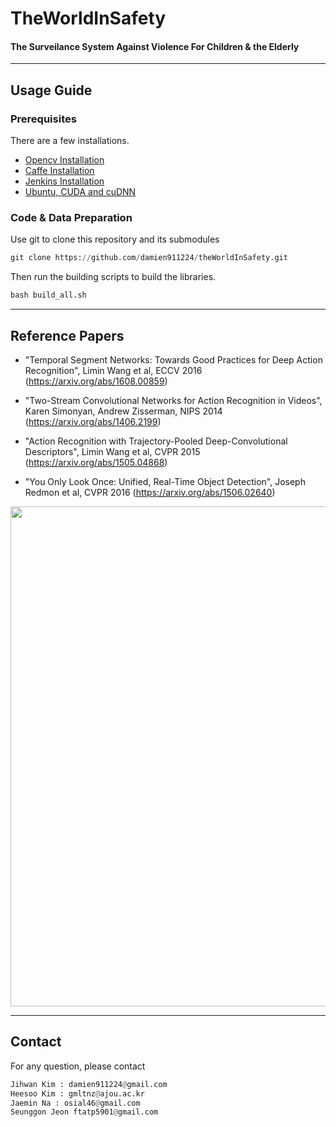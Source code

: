 # TheWorldInSafety
#### The Surveilance System Against Violence For Children & the Elderly
----
## Usage Guide

### Prerequisites
There are a few installations.
* [Opencv Installation](https://github.com/damien911224/theWorldInSafety/wiki/Opencv-Installation)
* [Caffe Installation](https://github.com/damien911224/theWorldInSafety/wiki/Caffe-Installation)
* [Jenkins Installation](https://github.com/damien911224/theWorldInSafety/wiki/Jenkins-Installation)
* [Ubuntu, CUDA and cuDNN](https://github.com/damien911224/theWorldInSafety/wiki/Ubuntu-16.04(64bit),-CUDA-8.0,-cuDNN-5.1-Install)

### Code & Data Preparation
Use git to clone this repository and its submodules
```python
git clone https://github.com/damien911224/theWorldInSafety.git
```
Then run the building scripts to build the libraries.
```python
bash build_all.sh
```


----
## Reference Papers
* "Temporal Segment Networks: Towards Good Practices for Deep Action Recognition", Limin Wang et al, ECCV 2016
(https://arxiv.org/abs/1608.00859)

* "Two-Stream Convolutional Networks for Action Recognition in Videos", Karen Simonyan, Andrew Zisserman, NIPS 2014
(https://arxiv.org/abs/1406.2199)

* "Action Recognition with Trajectory-Pooled Deep-Convolutional Descriptors", Limin Wang et al, CVPR 2015
(https://arxiv.org/abs/1505.04868)

* "You Only Look Once: Unified, Real-Time Object Detection", Joseph Redmon et al, CVPR 2016
(https://arxiv.org/abs/1506.02640)

<img src="https://user-images.githubusercontent.com/28569107/30427378-8e49bf7e-998a-11e7-9c13-6629586edb11.png" width="800">


----
## Contact
For any question, please contact
```python
Jihwan Kim : damien911224@gmail.com
Heesoo Kim : gmltnz@ajou.ac.kr
Jaemin Na : osial46@gmail.com
Seunggon Jeon ftatp5901@gmail.com
```
